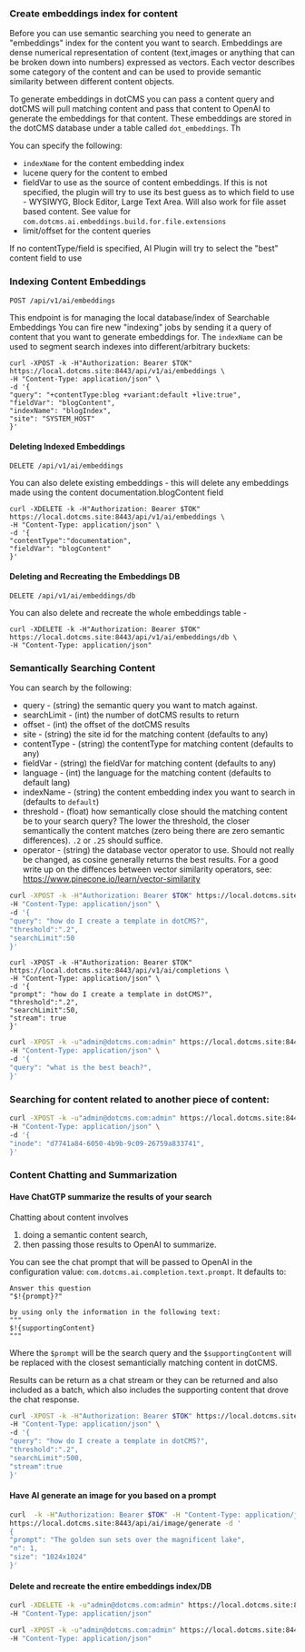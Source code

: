 ### Create embeddings index for content 

Before you can use semantic searching you need to generate an "embeddings" index for the content you want to search.  Embeddings are dense numerical representation of content (text,images or anything that can be broken down into numbers) expressed as vectors.  Each vector describes some category of the content  and can be used to provide semantic similarity between different content objects.

To generate embeddings in dotCMS you can pass a content query and dotCMS will pull matching content and pass that content to OpenAI to generate the embeddings for that content.  These embeddings are stored in the dotCMS database under a table called `dot_embeddings`.  Th


You can specify the following:
- `indexName` for the content embedding index
- lucene query for the content to embed
- fieldVar to use as the source of content embeddings.  If this is not specified, the plugin will try to use its best guess as to which field to use - WYSIWYG, Block Editor, Large Text Area.  Will also work for file asset based content. See value for `com.dotcms.ai.embeddings.build.for.file.extensions`
- limit/offset for the content queries


If no contentType/field is specified, AI Plugin will try to select the "best" content field to use 
### Indexing Content Embeddings
`POST /api/v1/ai/embeddings`

This endpoint is for managing the local database/index of Searchable Embeddings
You can fire new "indexing" jobs by sending it a query of content that you want to generate embeddings for. The `indexName` can be used to segment search indexes into different/arbitrary buckets:

```
curl -XPOST -k -H"Authorization: Bearer $TOK" https://local.dotcms.site:8443/api/v1/ai/embeddings \
-H "Content-Type: application/json" \
-d '{
"query": "+contentType:blog +variant:default +live:true",
"fieldVar": "blogContent",
"indexName": "blogIndex",
"site": "SYSTEM_HOST"
}'
```

#### Deleting Indexed Embeddings
`DELETE /api/v1/ai/embeddings`

You can also delete existing embeddings - this will delete any embeddings made using the content documentation.blogContent field
```
curl -XDELETE -k -H"Authorization: Bearer $TOK" https://local.dotcms.site:8443/api/v1/ai/embeddings \
-H "Content-Type: application/json" \
-d '{
"contentType":"documentation",
"fieldVar": "blogContent"
}'
```


#### Deleting and Recreating the Embeddings DB
`DELETE /api/v1/ai/embeddings/db`

You can also delete and recreate the whole embeddings table -
```
curl -XDELETE -k -H"Authorization: Bearer $TOK" https://local.dotcms.site:8443/api/v1/ai/embeddings/db \
-H "Content-Type: application/json" 

```




### Semantically Searching Content 
You can search by the following:
- query -  (string) the semantic query you want to match against.
- searchLimit - (int) the number of dotCMS results to return
- offset - (int) the offset of the dotCMS results
- site - (string) the site id for the matching content (defaults to any)
- contentType -  (string) the contentType for matching content (defaults to any)
- fieldVar -  (string) the fieldVar for matching content (defaults to any)
- language - (int) the language for the matching content (defaults to default lang)
- indexName - (string) the content embedding index you want to search in (defaults to `default`)
- threshold - (float) how semantically close should the matching content be to your search query?  The lower the threshold, the closer semantically the content matches (zero being there are zero semantic differences).  `.2` or `.25` should suffice. 
- operator -  (string) the database vector operator to use. Should not really be changed, as cosine generally returns the best results.  For a good write up on the diffences between vector similarity operators, see: https://www.pinecone.io/learn/vector-similarity 



```bash
curl -XPOST -k -H"Authorization: Bearer $TOK" https://local.dotcms.site:8443/api/v1/ai/search \
-H "Content-Type: application/json" \
-d '{
"query": "how do I create a template in dotCMS?",
"threshold":".2",
"searchLimit":50
}'
```
```
curl -XPOST -k -H"Authorization: Bearer $TOK" https://local.dotcms.site:8443/api/v1/ai/completions \
-H "Content-Type: application/json" \
-d '{
"prompt": "how do I create a template in dotCMS?",
"threshold":".2",
"searchLimit":50,
"stream": true
}'
```





```bash
curl -XPOST -k -u"admin@dotcms.com:admin" https://local.dotcms.site:8443/api/v1/ai/search \
-H "Content-Type: application/json" \
-d '{
"query": "what is the best beach?",
}'
```


### Searching for content related to another piece of content:

```bash
curl -XPOST -k -u"admin@dotcms.com:admin" https://local.dotcms.site:8443/api/v1/ai/search/related \
-H "Content-Type: application/json" \
-d '{
"inode": "d7741a84-6050-4b9b-9c09-26759a833741",
}'
```






### Content Chatting and Summarization

#### Have ChatGTP summarize the results of your search

Chatting about content involves 
1. doing a semantic content search, 
2. then passing those results to OpenAI to summarize.  

You can see the chat prompt that will be passed to OpenAI in the configuration value:
`com.dotcms.ai.completion.text.prompt`.  It defaults to:

```
Answer this question
"$!{prompt}?"

by using only the information in the following text:
"""
$!{supportingContent}
"""
```
Where the `$prompt` will be the search query and the `$supportingContent` will be replaced with the closest semanticially matching content in dotCMS.


Results can be return as a chat stream or they can be returned and also included as a batch, which also includes the supporting content that drove the chat response.


```bash
curl -XPOST -k -H"Authorization: Bearer $TOK" https://local.dotcms.site:8443/api/v1/ai/completions \
-H "Content-Type: application/json" \
-d '{
"query": "how do I create a template in dotCMS?",
"threshold":".2",
"searchLimit":500,
"stream":true
}'

```



#### Have AI generate an image for you based on a prompt

```bash
curl  -k -H"Authorization: Bearer $TOK" -H "Content-Type: application/json" \
https://local.dotcms.site:8443/api/ai/image/generate -d '
{
"prompt": "The golden sun sets over the magnificent lake",
"n": 1,
"size": "1024x1024"
}'
```

#### Delete and recreate the entire embeddings index/DB
```bash
curl -XDELETE -k -u"admin@dotcms.com:admin" https://local.dotcms.site:8443/api/v1/ai/embeddings/db \
-H "Content-Type: application/json"
```


```bash
curl -XPOST -k -u"admin@dotcms.com:admin" https://local.dotcms.site:8443/api/v1/ai/embeddings/count \
-H "Content-Type: application/json" 

```
